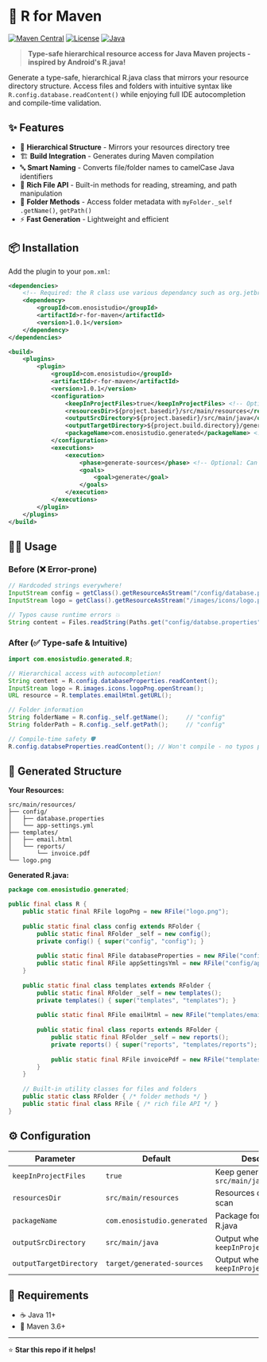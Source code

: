 # 🚀 R for Maven

[![Maven Central](https://img.shields.io/maven-central/v/com.enosistudio/r-for-maven.svg)](https://central.sonatype.com/artifact/com.enosistudio/r-for-maven)
[![License](https://img.shields.io/badge/License-Apache%202.0-blue.svg)](https://opensource.org/licenses/Apache-2.0)
[![Java](https://img.shields.io/badge/Java-11%2B-brightgreen.svg)](https://openjdk.java.net/)

> **Type-safe hierarchical resource access for Java Maven projects - inspired by Android's R.java!**

Generate a type-safe, hierarchical R.java class that mirrors your resource directory structure. Access files and folders with intuitive syntax like `R.config.database.readContent()` while enjoying full IDE autocompletion and compile-time validation.

## ✨ Features

- 📁 **Hierarchical Structure** - Mirrors your resources directory tree
- 🏗️ **Build Integration** - Generates during Maven compilation  
- 🔤 **Smart Naming** - Converts file/folder names to camelCase Java identifiers
- 📖 **Rich File API** - Built-in methods for reading, streaming, and path manipulation
- 📂 **Folder Methods** - Access folder metadata with `myFolder._self` `.getName()`, `getPath()`
- ⚡ **Fast Generation** - Lightweight and efficient

## 📦 Installation

Add the plugin to your `pom.xml`:

```xml
<dependencies>
    <!-- Required: the R class use various dependancy such as org.jetbrains.annotations -->
    <dependency>
        <groupId>com.enosistudio</groupId>
        <artifactId>r-for-maven</artifactId>
        <version>1.0.1</version>
    </dependency>
</dependencies>

<build>
    <plugins>
        <plugin>
            <groupId>com.enosistudio</groupId>
            <artifactId>r-for-maven</artifactId>
            <version>1.0.1</version>
            <configuration>
                <keepInProjectFiles>true</keepInProjectFiles> <!-- Optional: keep generated files in project -->
                <resourcesDir>${project.basedir}/src/main/resources</resourcesDir> <!-- Optional: specify resources directory -->
                <outputSrcDirectory>${project.basedir}/src/main/java</outputSrcDirectory> <!-- Optional: specify output source directory -->
                <outputTargetDirectory>${project.build.directory}/generated-sources</outputTargetDirectory> <!-- Optional: specify output target directory -->
                <packageName>com.enosistudio.generated</packageName> <!-- Optional: specify package name -->
            </configuration>
            <executions>
                <execution>
                    <phase>generate-sources</phase> <!-- Optional: Can help intellij to not bug when creating the source folder, when using <keepInProjectFiles>false</keepInProjectFiles> -->
                    <goals>
                        <goal>generate</goal>
                    </goals>
                </execution>
            </executions>
        </plugin>
    </plugins>
</build>
```

## 🏃‍♂️ Usage

### Before (❌ Error-prone)
```java
// Hardcoded strings everywhere!
InputStream config = getClass().getResourceAsStream("/config/database.properties");
InputStream logo = getClass().getResourceAsStream("/images/icons/logo.png");

// Typos cause runtime errors 💥
String content = Files.readString(Paths.get("config/databse.properties")); // Whoops!
```

### After (✅ Type-safe & Intuitive)
```java
import com.enosistudio.generated.R;

// Hierarchical access with autocompletion!
String content = R.config.databaseProperties.readContent();
InputStream logo = R.images.icons.logoPng.openStream();
URL resource = R.templates.emailHtml.getURL();

// Folder information
String folderName = R.config._self.getName();     // "config"
String folderPath = R.config._self.getPath();     // "config"

// Compile-time safety 🛡️
R.config.databseProperties.readContent(); // Won't compile - no typos possible!
```

## 📂 Generated Structure

**Your Resources:**
```
src/main/resources/
├── config/
│   ├── database.properties
│   └── app-settings.yml
├── templates/
│   ├── email.html
│   └── reports/
│       └── invoice.pdf
└── logo.png
```

**Generated R.java:**
```java
package com.enosistudio.generated;

public final class R {
    public static final RFile logoPng = new RFile("logo.png");
    
    public static final class config extends RFolder {
        public static final RFolder _self = new config();
        private config() { super("config", "config"); }
        
        public static final RFile databaseProperties = new RFile("config/database.properties");
        public static final RFile appSettingsYml = new RFile("config/app-settings.yml");
    }
    
    public static final class templates extends RFolder {
        public static final RFolder _self = new templates();
        private templates() { super("templates", "templates"); }
        
        public static final RFile emailHtml = new RFile("templates/email.html");
        
        public static final class reports extends RFolder {
            public static final RFolder _self = new reports();
            private reports() { super("reports", "templates/reports"); }
            
            public static final RFile invoicePdf = new RFile("templates/reports/invoice.pdf");
        }
    }
    
    // Built-in utility classes for files and folders
    public static class RFolder { /* folder methods */ }
    public static final class RFile { /* rich file API */ }
}
```

## ⚙️ Configuration

| Parameter | Default | Description |
|-----------|---------|-------------|
| `keepInProjectFiles` | `true` | Keep generated files in `src/main/java` |
| `resourcesDir` | `src/main/resources` | Resources directory to scan |
| `packageName` | `com.enosistudio.generated` | Package for generated R.java |
| `outputSrcDirectory` | `src/main/java` | Output when `keepInProjectFiles=true` |
| `outputTargetDirectory` | `target/generated-sources` | Output when `keepInProjectFiles=false` |

## 🔧 Requirements

- ☕ Java 11+
- 🔨 Maven 3.6+

---

⭐ **Star this repo if it helps!**
